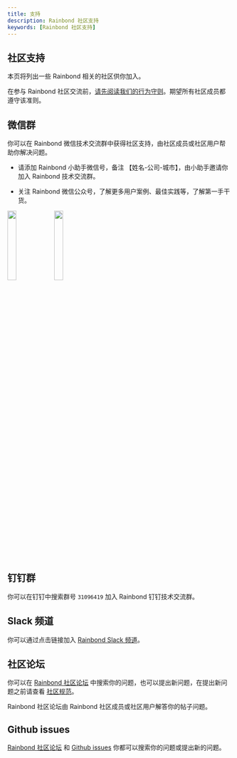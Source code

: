 ```yaml
---
title: 支持
description: Rainbond 社区支持
keywords: [Rainbond 社区支持]
---
```


## 社区支持

本页将列出一些 Rainbond 相关的社区供你加入。

在参与 Rainbond 社区交流前，[请先阅读我们的行为守则](https://github.com/goodrain/rainbond/blob/main/CODE_OF_CONDUCT.md)。期望所有社区成员都遵守该准则。

## 微信群

你可以在 Rainbond 微信技术交流群中获得社区支持，由社区成员或社区用户帮助你解决问题。

* 请添加 Rainbond 小助手微信号，备注 【姓名-公司-城市】，由小助手邀请你加入 Rainbond 技术交流群。

* 关注 Rainbond 微信公众号，了解更多用户案例、最佳实践等，了解第一手干货。

<div>
  <img src="/wechat/wechat.png" width="20%"/>
  <img src="/wechat/wechat-public.jpg" width="20%"/>
</div>

## 钉钉群

你可以在钉钉中搜索群号 `31096419` 加入 Rainbond 钉钉技术交流群。

## Slack 频道

你可以通过点击链接加入 [Rainbond Slack 频道](https://join.slack.com/t/rainbond-slack/shared_invite/zt-1ft4g75pg-KJ0h_IAtvG9DMgeE_BNjZQ)。

## 社区论坛

你可以在 [Rainbond 社区论坛](https://t.goodrain.com/) 中搜索你的问题，也可以提出新问题，在提出新问题之前请查看 [社区规范](https://t.goodrain.com/d/2-rainbond)。

Rainbond 社区论坛由 Rainbond 社区成员或社区用户解答你的帖子问题。

## Github issues

[Rainbond 社区论坛](https://t.goodrain.com/) 和 [Github issues](https://github.com/goodrain/rainbond/issues) 你都可以搜索你的问题或提出新的问题。




